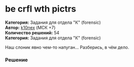 # be crfl wth pictrs
**Категория:** Задания для отдела "К" (forensic)\
**Автор:** [k10nex](https://t.me/k10nex) (МСК +7)\
**Количество решений:** 54\
**Категория:** Задания для отдела "К" (forensic)

Наш слоник явно чем-то напуган... Разберись, в чём дело.

### Решение
